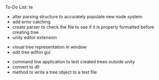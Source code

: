 To-Do List:
te
* alter parsing structure to accurately populate new node system
* add error catching
* create parser to check the file to see if it is properly formatted before creating tree
* unity editor extension
- visual tree representation in window
- edit tree within gui
* command line application to test created trees outside unity
* convert to dll
* method to write a tree object to a text file
